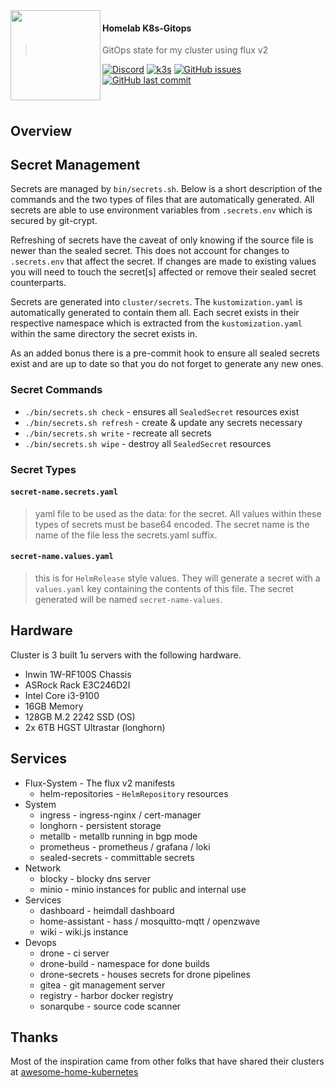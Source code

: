 <img src="https://camo.githubusercontent.com/5b298bf6b0596795602bd771c5bddbb963e83e0f/68747470733a2f2f692e696d6775722e636f6d2f7031527a586a512e706e67" align="left" width="144px" height="144px"/>

#### Homelab K8s-Gitops
> GitOps state for my cluster using flux v2

[![Discord](https://img.shields.io/badge/discord-chat-7289DA.svg?maxAge=60&style=flat-square)](https://discord.gg/DNCynrJ)
[![k3s](https://img.shields.io/badge/k3s-v1.19.2-orange?style=flat-square)](https://k3s.io/)
[![GitHub issues](https://img.shields.io/github/issues/zacheryph/k8s-gitops?style=flat-square)](https://github.com/zacheryph/k8s-gitops/issues)
[![GitHub last commit](https://img.shields.io/github/last-commit/zacheryph/k8s-gitops?color=purple&style=flat-square)](https://github.com/zacheryph/k8s-gitops/commits/master)

<br/>

## Overview

## Secret Management

Secrets are managed by `bin/secrets.sh`. Below is a short description of
the commands and the two types of files that are automatically generated.
All secrets are able to use environment variables from `.secrets.env` which
is secured by git-crypt.

Refreshing of secrets have the caveat of only knowing if the source file is
newer than the sealed secret. This does not account for changes to
`.secrets.env` that affect the secret. If changes are made to existing values
you will need to touch the secret[s] affected or remove their sealed secret
counterparts.

Secrets are generated into `cluster/secrets`. The `kustomization.yaml`
is automatically generated to contain them all. Each secret exists in their
respective namespace which is extracted from the `kustomization.yaml` within
the same directory the secret exists in.

As an added bonus there is a pre-commit hook to ensure all sealed secrets
exist and are up to date so that you do not forget to generate any new ones.

### Secret Commands

* `./bin/secrets.sh check` -  ensures all `SealedSecret` resources exist
* `./bin/secrets.sh refresh` -  create & update any secrets necessary
* `./bin/secrets.sh write` -  recreate all secrets
* `./bin/secrets.sh wipe` -  destroy all `SealedSecret` resources

### Secret Types

#### `secret-name.secrets.yaml`

> yaml file to be used as the data: for the secret. All values
> within these types of secrets must be base64 encoded. The secret
> name is the name of the file less the secrets.yaml suffix.

#### `secret-name.values.yaml`

> this is for `HelmRelease` style values. They will generate a secret
> with a `values.yaml` key containing the contents of this file. The
> secret generated will be named `secret-name-values`.

## Hardware

Cluster is 3 built 1u servers with the following hardware.

* Inwin 1W-RF100S Chassis
* ASRock Rack E3C246D2I
* Intel Core i3-9100
* 16GB Memory
* 128GB M.2 2242 SSD (OS)
* 2x 6TB HGST Ultrastar (longhorn)

## Services

* Flux-System - The flux v2 manifests
  * helm-repositories - `HelmRepository` resources
* System
  * ingress - ingress-nginx / cert-manager
  * longhorn - persistent storage
  * metallb - metallb running in bgp mode
  * prometheus - prometheus / grafana / loki
  * sealed-secrets - committable secrets
* Network
  * blocky - blocky dns server
  * minio - minio instances for public and internal use
* Services
  * dashboard - heimdall dashboard
  * home-assistant - hass / mosquitto-mqtt / openzwave
  * wiki - wiki.js instance
* Devops
  * drone - ci server
  * drone-build - namespace for done builds
  * drone-secrets - houses secrets for drone pipelines
  * gitea - git management server
  * registry - harbor docker registry
  * sonarqube - source code scanner

## Thanks

Most of the inspiration came from other folks that have shared their clusters at [awesome-home-kubernetes](https://github.com/k8s-at-home/awesome-home-kubernetes)
